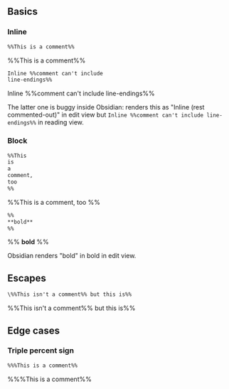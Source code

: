 ## Basics

### Inline

```markdown
%%This is a comment%%
```

%%This is a comment%%

```markdown
Inline %%comment can't include
line-endings%%
```

Inline %%comment can't include
line-endings%%

The latter one is buggy inside Obsidian: renders this as "Inline (rest commented-out)" in edit view but `Inline %%comment can't include line-endings%%` in reading view.
### Block

```markdown
%%This
is
a
comment,
too
%%
```

%%This
is
a
comment,
too
%%

```markdown
%%
**bold**
%%
```

%%
**bold**
%%

Obsidian renders "bold" in bold in edit view.

## Escapes

```markdown
\%%This isn't a comment%% but this is%%
```

\%%This isn't a comment%% but this is%%

## Edge cases

### Triple percent sign

```markdown
%%%This is a comment%%
```

%%%This is a comment%%